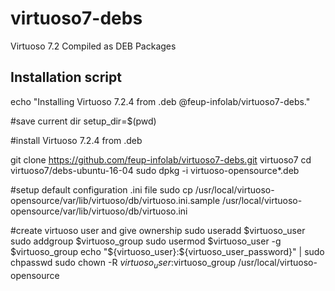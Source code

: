 # virtuoso7-debs
Virtuoso 7.2 Compiled as DEB Packages

## Installation script

echo "Installing Virtuoso 7.2.4 from .deb @feup-infolab/virtuoso7-debs."

#save current dir
setup_dir=$(pwd)

#install Virtuoso 7.2.4 from .deb

git clone https://github.com/feup-infolab/virtuoso7-debs.git virtuoso7
cd virtuoso7/debs-ubuntu-16-04
sudo dpkg -i virtuoso-opensource*.deb

#setup default configuration .ini file
sudo cp /usr/local/virtuoso-opensource/var/lib/virtuoso/db/virtuoso.ini.sample /usr/local/virtuoso-opensource/var/lib/virtuoso/db/virtuoso.ini

#create virtuoso user and give ownership
sudo useradd $virtuoso_user
sudo addgroup $virtuoso_group
sudo usermod $virtuoso_user -g $virtuoso_group
echo "${virtuoso_user}:${virtuoso_user_password}" | sudo chpasswd
sudo chown -R $virtuoso_user:$virtuoso_group /usr/local/virtuoso-opensource

